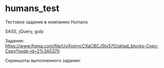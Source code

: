 # humans_test
Тестовое задание в компанию Humans

SASS, jQuery, gulp

Задание: https://www.figma.com/file/UvXioirncCXaCBCJ5tx57O/sklad_blocks-Copy-Copy?node-id=2%3A5370

Скриншоты выполненного задания:
